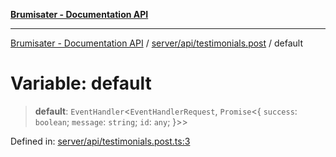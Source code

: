 [**Brumisater - Documentation API**](../../../../README.md)

***

[Brumisater - Documentation API](../../../../README.md) / [server/api/testimonials.post](../README.md) / default

# Variable: default

> **default**: `EventHandler`\<`EventHandlerRequest`, `Promise`\<\{ `success`: `boolean`; `message`: `string`; `id`: `any`; \}\>\>

Defined in: [server/api/testimonials.post.ts:3](https://github.com/your-repo/brumisater-nuxt4/blob/main/server/api/testimonials.post.ts#L3)
